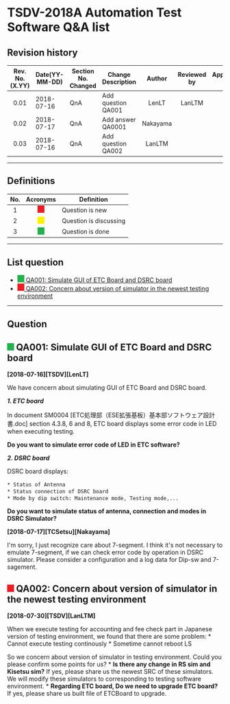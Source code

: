 TSDV-2018A Automation Test Software Q&A list 
===
Revision history
---

|Rev. No.(X.YY)|Date(YY-MM-DD)|Section No. Changed|Change Description|Author|Reviewed by|Approved by|
|:---:|---|---|---|:---:|:---:|:---:|
0.01|2018-07-16|QnA|Add question QA001|LenLT|LanLTM|
0.02|2018-07-17 |QnA|Add answer QA0001|Nakayama|||
0.03|2018-07-16|QnA|Add question QA002|LanLTM||


---
Definitions
---

|No.|Acronyms|Definition|
|:---:|:---:|---|
|1|![afjahsdkfj](./image/New.png)       |Question is new        |
|2|![afjahsdkfj](./image/Discuss.png)   |Question is discussing |
|3|![afjahsdkfj](./image/Done.png)      |Question is done       |

---
<h2>List question</h2>

- [![](./image/Done.png) QA001: Simulate GUI of ETC Board and DSRC board](#-qa001-simulate-gui-of-etc-board-and-dsrc-board)
- [![](./image/New.png) QA002: Concern about version of simulator in the newest testing environment](#-qa002-concern-about-version-of-simulator-in-the-newest-testing-environment)

---
Question
---

## ![](./image/Done.png) QA001: Simulate GUI of ETC Board and DSRC board

**[2018-07-16][TSDV][LenLT]**

We have concern about simulating GUI of ETC Board and DSRC board.

**_1. ETC board_**

In document SM0004 [ETC処理部（ESE拡張基板）基本部ソフトウェア設計書.doc] section 4.3.8, 6 and 8, ETC board displays some error code in LED when executing testing.

**Do you want to simulate error code of LED in ETC software?**

**_2. DSRC board_**

DSRC board displays:

    * Status of Antenna
    * Status connection of DSRC board
    * Mode by dip switch: Maintenance mode, Testing mode,...
    
**Do you want to simulate status of antenna, connection and modes in DSRC Simulator?**

**[2018-07-17][TCSetsu][Nakayama]**

I'm sorry, I just recognize care about 7-segment. 
I think it's not necessary to emulate 7-segment, if we can check error code by operation in DSRC simulator.
Please consider a configuration and a log data for Dip-sw and 7-sagement.

## ![](./image/New.png) QA002: Concern about version of simulator in the newest testing environment

**[2018-07-30][TSDV][LanLTM]**

When we execute testing for accounting and fee check part in Japanese version of testing environment, we found that there are some problem:
    * Cannot execute testing continously
    * Sometime cannot reboot LS

So we concern about version of simulator in testing environment. Could you please confirm some points for us?
    * **Is there any change in RS sim and Kisetsu sim?** If yes, please share us the newest SRC of these simulators. We will modify these simulators to corresponding to testing software environment.
    * **Regarding ETC board, Do we need to upgrade ETC board?** If yes, please share us built file of ETCBoard to upgrade.
 
